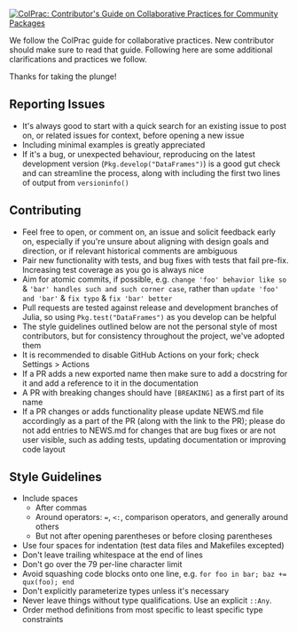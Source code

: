 [![ColPrac: Contributor's Guide on Collaborative Practices for Community Packages](https://img.shields.io/badge/ColPrac-Contributor's%20Guide-blueviolet)](https://github.com/SciML/ColPrac)

We follow the ColPrac guide for collaborative practices. New contributor should make sure to read that guide.
Following here are some additional clarifications and practices we follow.

Thanks for taking the plunge!

## Reporting Issues

* It's always good to start with a quick search for an existing issue to post on,
  or related issues for context, before opening a new issue
* Including minimal examples is greatly appreciated
* If it's a bug, or unexpected behaviour, reproducing on the latest development version
  (`Pkg.develop("DataFrames")`) is a good gut check and can streamline the process,
  along with including the first two lines of output from `versioninfo()`

## Contributing

* Feel free to open, or comment on, an issue and solicit feedback early on,
  especially if you're unsure about aligning with design goals and direction,
  or if relevant historical comments are ambiguous
* Pair new functionality with tests, and bug fixes with tests that fail pre-fix.
  Increasing test coverage as you go is always nice
* Aim for atomic commits, if possible, e.g. `change 'foo' behavior like so` &
  `'bar' handles such and such corner case`,
  rather than `update 'foo' and 'bar'` & `fix typo` & `fix 'bar' better`
* Pull requests are tested against release and development branches of Julia,
  so using `Pkg.test("DataFrames")` as you develop can be helpful
* The style guidelines outlined below are not the personal style of most contributors,
  but for consistency throughout the project, we've adopted them
* It is recommended to disable GitHub Actions on your fork; check Settings > Actions
* If a PR adds a new exported name then make sure to add a docstring for it and
  add a reference to it in the documentation
* A PR with breaking changes should have `[BREAKING]` as a first part of its name
* If a PR changes or adds functionality please update NEWS.md file accordingly as
  a part of the PR (along with the link to the PR); please do not add entries
  to NEWS.md for changes that are bug fixes or are not user visible, such as
  adding tests, updating documentation or improving code layout

## Style Guidelines

* Include spaces
    + After commas
    + Around operators: `=`, `<:`, comparison operators, and generally around others
    + But not after opening parentheses or before closing parentheses
* Use four spaces for indentation (test data files and Makefiles excepted)
* Don't leave trailing whitespace at the end of lines
* Don't go over the 79 per-line character limit
* Avoid squashing code blocks onto one line, e.g. `for foo in bar; baz += qux(foo); end`
* Don't explicitly parameterize types unless it's necessary
* Never leave things without type qualifications. Use an explicit `::Any`.
* Order method definitions from most specific to least specific type constraints
